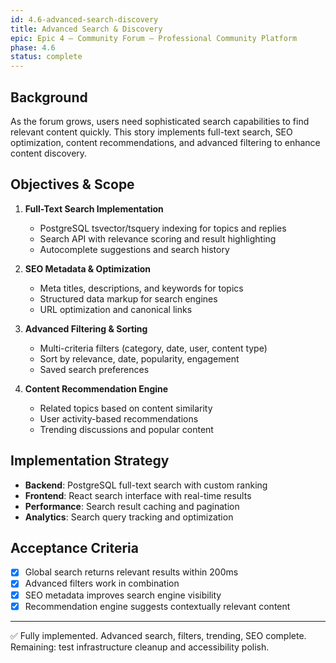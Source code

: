```yaml
---
id: 4.6-advanced-search-discovery
title: Advanced Search & Discovery
epic: Epic 4 – Community Forum – Professional Community Platform
phase: 4.6
status: complete
---
```


## Background
As the forum grows, users need sophisticated search capabilities to find relevant content quickly. This story implements full-text search, SEO optimization, content recommendations, and advanced filtering to enhance content discovery.

## Objectives & Scope
1. **Full-Text Search Implementation**
   - PostgreSQL tsvector/tsquery indexing for topics and replies
   - Search API with relevance scoring and result highlighting
   - Autocomplete suggestions and search history

2. **SEO Metadata & Optimization**
   - Meta titles, descriptions, and keywords for topics
   - Structured data markup for search engines
   - URL optimization and canonical links

3. **Advanced Filtering & Sorting**
   - Multi-criteria filters (category, date, user, content type)
   - Sort by relevance, date, popularity, engagement
   - Saved search preferences

4. **Content Recommendation Engine**
   - Related topics based on content similarity
   - User activity-based recommendations
   - Trending discussions and popular content

## Implementation Strategy
- **Backend**: PostgreSQL full-text search with custom ranking
- **Frontend**: React search interface with real-time results
- **Performance**: Search result caching and pagination
- **Analytics**: Search query tracking and optimization

## Acceptance Criteria
- [x] Global search returns relevant results within 200ms
- [x] Advanced filters work in combination
- [x] SEO metadata improves search engine visibility
- [x] Recommendation engine suggests contextually relevant content

---

✅ Fully implemented. Advanced search, filters, trending, SEO complete.  
Remaining: test infrastructure cleanup and accessibility polish.